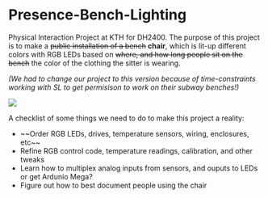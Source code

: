 Presence-Bench-Lighting
=======================

Physical Interaction Project at KTH for DH2400. The purpose of this project is to make a ~~public installation of a bench~~ **chair**, which is lit-up different colors with RGB LEDs based on ~~where, and how long people sit on the bench~~ the color of the clothing the sitter is wearing.

*(We had to change our project to this version because of time-constraints working with SL to get permisison to work on their subway benches!)*

<img src="http://f.cl.ly/items/0m0t350N2D2i2Q2B0F0O/Bench%20Concept.png"/>

A checklist of some things we need to do to make this project a reality:
<ul>
	<li>~~Order RGB LEDs, drives, temperature sensors, wiring, enclosures, etc~~</li>
	<li>Refine RGB control code, temperature readings, calibration, and other tweaks</li>
	<li>Learn how to multiplex analog inputs from sensors, and ouputs to LEDs or get Ardunio Mega?</li>
	<li>Figure out how to best document people using the chair</li>
</ul>